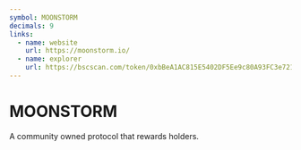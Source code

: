 ```yaml
---
symbol: MOONSTORM
decimals: 9
links:
  - name: website
    url: https://moonstorm.io/
  - name: explorer
    url: https://bscscan.com/token/0xbBeA1AC815E5402DF5Ee9c80A93FC3e72119469D
---
```


# MOONSTORM

A community owned protocol that rewards holders.
